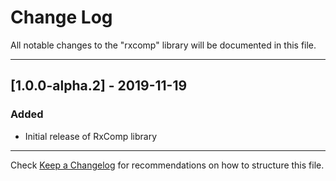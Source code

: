 # Change Log
All notable changes to the "rxcomp" library will be documented in this file.

---

## [1.0.0-alpha.2] - 2019-11-19
### Added
- Initial release of RxComp library

---

Check [Keep a Changelog](http://keepachangelog.com/) for recommendations on how to structure this file.

